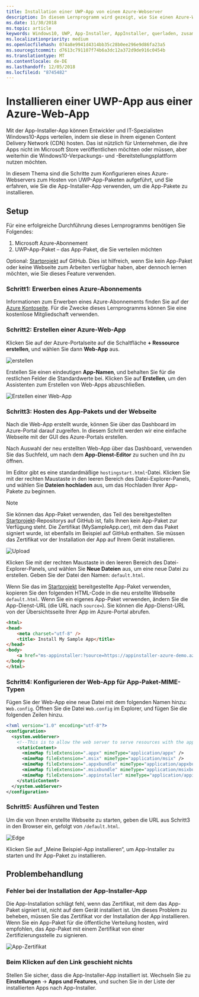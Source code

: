 ```yaml
---
title: Installation einer UWP-App von einem Azure-Webserver
description: In diesem Lernprogramm wird gezeigt, wie Sie einen Azure-Webserver einrichten, überprüfen, ob Ihre Web-App kann App-Pakete hosten kann, und App-Installer auf effektive Weise aufrufen und verwenden.
ms.date: 11/30/2018
ms.topic: article
keywords: Windows10, UWP, App-Installer, AppInstaller, querladen, zusammengehörig, optionale Pakete, Azure-Webserver
ms.localizationpriority: medium
ms.openlocfilehash: 074a8e9941d4314bb35c28b0ee296e9d86fa23a5
ms.sourcegitcommit: d7613c791107f74b6a3dc12a372d9de916c0454b
ms.translationtype: MT
ms.contentlocale: de-DE
ms.lasthandoff: 12/05/2018
ms.locfileid: "8745482"
---
```

# <a name="install-a-uwp-app-from-an-azure-web-app"></a>Installieren einer UWP-App aus einer Azure-Web-App

Mit der App-Installer-App können Entwickler und IT-Spezialisten Windows10-Apps verteilen, indem sie diese in ihrem eigenen Content Delivery Network (CDN) hosten. Das ist nützlich für Unternehmen, die ihre Apps nicht im Microsoft Store veröffentlichen möchten oder müssen, aber weiterhin die Windows10-Verpackungs- und -Bereitstellungsplattform nutzen möchten.

In diesem Thema sind die Schritte zum Konfigurieren eines Azure-Webservers zum Hosten von UWP-App-Paketen aufgeführt, und Sie erfahren, wie Sie die App-Installer-App verwenden, um die App-Pakete zu installieren.

## <a name="setup"></a>Setup

Für eine erfolgreiche Durchführung dieses Lernprogramms benötigen Sie Folgendes:
 
1. Microsoft Azure-Abonnement 
2. UWP-App-Paket – das App-Paket, die Sie verteilen möchten

Optional: [Startprojekt](https://github.com/AppInstaller/MySampleWebApp) auf GitHub. Dies ist hilfreich, wenn Sie kein App-Paket oder keine Webseite zum Arbeiten verfügbar haben, aber dennoch lernen möchten, wie Sie dieses Feature verwenden.

### <a name="step-1---get-an-azure-subscription"></a>Schritt1: Erwerben eines Azure-Abonnements
Informationen zum Erwerben eines Azure-Abonnements finden Sie auf der [Azure Kontoseite](https://azure.microsoft.com/free/). Für die Zwecke dieses Lernprogramms können Sie eine kostenlose Mitgliedschaft verwenden.

### <a name="step-2---create-an-azure-web-app"></a>Schritt2: Erstellen einer Azure-Web-App 
Klicken Sie auf der Azure-Portalseite auf die Schaltfläche **+ Ressource erstellen**, und wählen Sie dann **Web-App** aus.

![erstellen](images/azure-create-app.png)

Erstellen Sie einen eindeutigen **App-Namen**, und behalten Sie für die restlichen Felder die Standardwerte bei. Klicken Sie auf **Erstellen**, um den Assistenten zum Erstellen von Web-Apps abzuschließen. 

![Erstellen einer Web-App](images/azure-create-app-2.png)

### <a name="step-3---hosting-the-app-package-and-the-web-page"></a>Schritt3: Hosten des App-Pakets und der Webseite 
Nach die Web-App erstellt wurde, können Sie über das Dashboard im Azure-Portal darauf zugreifen. In diesem Schritt werden wir eine einfache Webseite mit der GUI des Azure-Portals erstellen.

Nach Auswahl der neu erstellten Web-App über das Dashboard, verwenden Sie das Suchfeld, um nach dem **App-Dienst-Editor** zu suchen und ihn zu öffnen. 

Im Editor gibt es eine standardmäßige `hostingstart.html`-Datei. Klicken Sie mit der rechten Maustaste in den leeren Bereich des Datei-Explorer-Panels, und wählen Sie **Dateien hochladen** aus, um das Hochladen Ihrer App-Pakete zu beginnen.

> [!NOTE]
> Sie können das App-Paket verwenden, das Teil des bereitgestellten [Startprojekt](https://github.com/AppInstaller/MySampleWebApp)-Repositorys auf GitHub ist, falls Ihnen kein App-Paket zur Verfügung steht. Die Zertifikat (MySampleApp.cer), mit dem das Paket signiert wurde, ist ebenfalls im Beispiel auf GitHub enthalten. Sie müssen das Zertifikat vor der Installation der App auf Ihrem Gerät installieren.

![Upload](images/azure-upload-file.png)

Klicken Sie mit der rechten Maustaste in den leeren Bereich des Datei-Explorer-Panels, und wählen Sie **Neue Dateien** aus, um eine neue Datei zu erstellen. Geben Sie der Datei den Namen: `default.html`.

Wenn Sie das im [Startprojekt](https://github.com/AppInstaller/MySampleWebApp) bereitgestellte App-Paket verwenden, kopieren Sie den folgenden HTML-Code in die neu erstellte Webseite `default.html`. Wenn Sie ein eigenes App-Paket verwenden, ändern Sie die App-Dienst-URL (die URL nach `source=`). Sie können die App-Dienst-URL von der Übersichtsseite Ihrer App im Azure-Portal abrufen.

```html
<html>
<head>
    <meta charset="utf-8" />
    <title> Install My Sample App</title>
</head>
<body>
    <a href="ms-appinstaller:?source=https://appinstaller-azure-demo.azurewebsites.net/MySampleApp.appxbundle"> Install My Sample App</a>
</body>
</html>
```

### <a name="step-4---configure-the-web-app-for-app-package-mime-types"></a>Schritt4: Konfigurieren der Web-App für App-Paket-MIME-Typen

Fügen Sie der Web-App eine neue Datei mit dem folgenden Namen hinzu: `Web.config`. Öffnen Sie die Datei `Web.config` im Explorer, und fügen Sie die folgenden Zeilen hinzu. 

```xml
<?xml version="1.0" encoding="utf-8"?>
<configuration>
  <system.webServer>
    <!--This is to allow the web server to serve resources with the appropriate file extension-->
    <staticContent>
      <mimeMap fileExtension=".appx" mimeType="application/appx" />
      <mimeMap fileExtension=".msix" mimeType="application/msix" />
      <mimeMap fileExtension=".appxbundle" mimeType="application/appxbundle" />
      <mimeMap fileExtension=".msixbundle" mimeType="application/msixbundle" />
      <mimeMap fileExtension=".appinstaller" mimeType="application/appinstaller" />
    </staticContent>
  </system.webServer>
</configuration>
```

### <a name="step-5---run-and-test"></a>Schritt5: Ausführen und Testen

Um die von Ihnen erstellte Webseite zu starten, geben die URL aus Schritt3 in den Browser ein, gefolgt von `/default.html`. 

![Edge](images/edge.png)

Klicken Sie auf „Meine Beispiel-App installieren“, um App-Installer zu starten und Ihr App-Paket zu installieren. 

## <a name="troubleshooting-issues"></a>Problembehandlung

### <a name="app-installer-app-fails-to-install"></a>Fehler bei der Installation der App-Installer-App 
Die App-Installation schlägt fehl, wenn das Zertifikat, mit dem das App-Paket signiert ist, nicht auf dem Gerät installiert ist. Um dieses Problem zu beheben, müssen Sie das Zertifikat vor der Installation der App installieren. Wenn Sie ein App-Paket für die öffentliche Verteilung hosten, wird empfohlen, das App-Paket mit einem Zertifikat von einer Zertifizierungsstelle zu signieren. 

![App-Zertifikat](images/aws-app-cert.png)

### <a name="nothing-happens-when-you-click-the-link"></a>Beim Klicken auf den Link geschieht nichts 
Stellen Sie sicher, dass die App-Installer-App installiert ist. Wechseln Sie zu **Einstellungen** -> **Apps und Features**, und suchen Sie in der Liste der installierten Apps nach App-Installer. 

